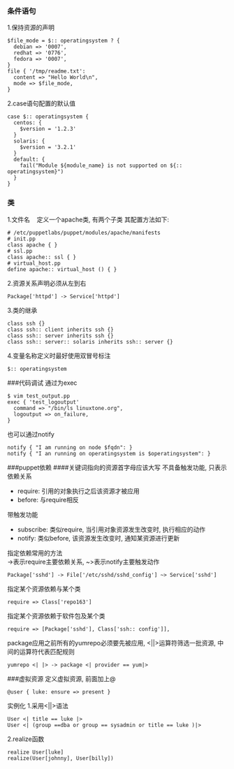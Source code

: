 ### 条件语句
1.保持资源的声明 
```puppet
$file_mode = $:: operatingsystem ? {
  debian => '0007',
  redhat => '0776',
  fedora => '0007',
}
file { '/tmp/readme.txt':
  content => "Hello World\n",
  mode => $file_mode,
}
```
2.case语句配置的默认值
```puppet
case $:: operatingsystem {
  centos: {
    $version = '1.2.3'
  }
  solaris: {
    $version = '3.2.1'
  }
  default: {
    fail("Module ${module_name} is not supported on ${:: operatingsystem}")
  }
}
```

### 类
1.文件名
    定义一个apache类, 有两个子类 其配置方法如下:
```puppet
# /etc/puppetlabs/puppet/modules/apache/manifests
# init.pp
class apache { }
# ssl.pp
class apache:: ssl { }
# virtual_host.pp
define apache:: virtual_host () { }
```

2.资源关系声明必须从左到右
```puppet
Package['httpd'] -> Service['httpd']
```

3.类的继承
```puppet
class ssh {}
class ssh:: client inherits ssh {}
class ssh:: server inherits ssh {}
class ssh:: server:: solaris inherits ssh:: server {}
```

4.变量名称定义时最好使用双冒号标注
```puppet
$:: operatingsystem
```


###代码调试
通过为exec
```puppet
$ vim test_output.pp
exec { 'test_logoutput'
  command => "/bin/ls linuxtone.org",
  logoutput => on_failure,
}
```
也可以通过notify
```puppet
notify { "I am running on node $fqdn": }
notify { "I an running on operatingsystem is $operatingsystem": }
```


###puppet依赖
####关键词指向的资源首字母应该大写
不具备触发功能, 只表示依赖关系<br>
* require: 引用的对象执行之后该资源才被应用
* before: 与require相反

带触发功能
* subscribe: 类似require, 当引用对象资源发生改变时, 执行相应的动作
* notify: 类似before, 该资源发生改变时, 通知某资源进行更新

指定依赖常用的方法<br>
->表示require主要依赖关系, ~>表示notify主要触发动作
```puppet
Package['sshd'] -> File['/etc/sshd/sshd_config'] ~> Service['sshd']
```
指定某个资源依赖与某个类
```puppet
require => Class['repo163']
```
指定某个资源依赖于软件包及某个类
```puppet
require => [Package['sshd'], Class['ssh:: config']],
```
package应用之前所有的yumrepo必须要先被应用, <||>运算符筛选一批资源, 中间的运算符代表匹配规则
```puppet
yumrepo <| |> -> package <| provider == yum|>
```

###虚拟资源
定义虚拟资源, 前面加上@
```puppet
@user { luke: ensure => present }
```
实例化
1.采用<||>语法
```puppet
User <| title == luke |>
User <| (group ==dba or group == sysadmin or title == luke )|>
```
2.realize函数
```puppet
realize User[luke]
realize(User[johnny], User[billy])
```
